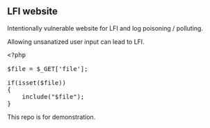 ## LFI website

Intentionally vulnerable website for LFI and log poisoning / polluting.

Allowing unsanatized user input can lead to LFI.

<pre>
&lt;?php

$file = $_GET['file'];

if(isset($file))
{
    include(&quot;$file&quot;);
}
</pre>

This repo is for demonstration.
